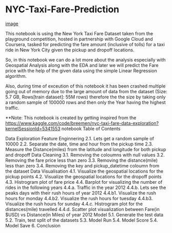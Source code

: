 # NYC-Taxi-Fare-Prediction
[image](https://github.com/pranaliDarekar/NYC-Taxi-Fare-Prediction/assets/82031974/5b494314-1d32-4fff-9a85-fe82c5f7d299)



This notebook is using the New York Taxi Fare Dataset taken from the playground competition, hosted in partnership with Google Cloud and Coursera, tasked for predicting the fare amount (inclusive of tolls) for a taxi ride in New York City given the pickup and dropoff locations.

So, in this notebook we can do a lot more about the analysis especially with Geospatial Analysis along with the EDA and later we will predict the Fare price with the help of the given data using the simple Linear Regression algorithm.

Also, during time of exceution of this notebook it has been crashed multiple going out of memory due to the large amount of data from the dataset (Size: 5.7 GB, Rows[train dataset]: 55M rows) therefore the the size by taking only a random sample of 100000 rows and then only the Year having the highest traffic.

**Note: This notebook is created by getting inspired from the https://www.kaggle.com/code/breemen/nyc-taxi-fare-data-exploration?kernelSessionId=5341553 notebook
Table of Contents

Data Exploration
Feature Enginnering
2.1. Lets get a random sample of 10000
2.2. Separate the date, time and hour from the pickup time
2.3. Measure the Distance(miles) from the latitude and longitude for both pickup and dropoff
Data Cleaning
3.1. Removing the coloumns with null values
3.2. Removing the fare price less than zero
3.3. Removing the distance(mile) less than zero
3.4. Removing the key and pickup_datetime coloumn from the dataset
Data Visualisation
4.1. Visualize the geospatial locations for the pickup points
4.2. Visualize the geospatial locations for the dropoff points
4.3. Histrogram plot of fare price
4.4. Barplot for visualizing the number of rides in the following years
4.4.a. Traffic in the year 2012
4.4.b. Lets see the peaks days with their rush hours of year 2012
4.4.b1. Visualize the rush hours for monday
4.4.b2. Visualize the rush hours for tuesday
4.4.b3. Visualize the rush hours for sunday
4.4.c. Histrogram plot for the distances(mile) travelled
4.4.d. Scatter plot visualization between Fare(in $USD) vs Distance(in Miles) of year 2012
Model
5.1. Generate the test data
5.2. Train, test split of the datasets
5.3. Model Run
5.4. Model Score
5.4. Model Save
6. Conclusion
